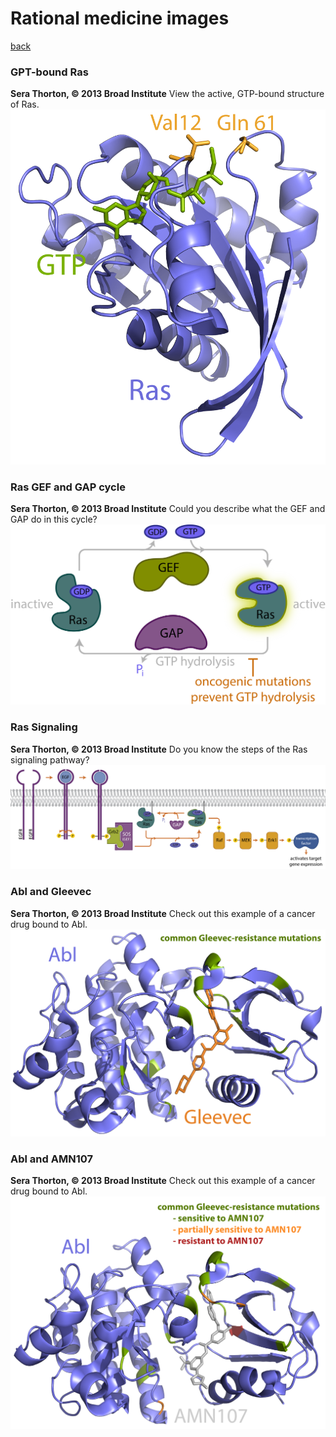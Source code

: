 # Rational medicine images
[back](./)

### GPT-bound Ras
__Sera Thorton, :copyright: 2013 Broad Institute__
View the active, GTP-bound structure of Ras.
![](/assets/images/biology/Hras_1RVD_highres.png)

### Ras GEF and GAP cycle
__Sera Thorton, :copyright: 2013 Broad Institute__
Could you describe what the GEF and GAP do in this cycle?
![](/assets/images/biology/Ras_GEF_GAP_cycle.png)

### Ras Signaling
__Sera Thorton, :copyright: 2013 Broad Institute__
Do you know the steps of the Ras signaling pathway?
![](/assets/images/biology/cancer_signalling.png)

### Abl and Gleevec
__Sera Thorton, :copyright: 2013 Broad Institute__
Check out this example of a cancer drug bound to Abl.
![](/assets/images/biology/Abl_with_gleevec_labeled_highres.png)

### Abl and AMN107
__Sera Thorton, :copyright: 2013 Broad Institute__
Check out this example of a cancer drug bound to Abl.
![](/assets/images/biology/Abl_with_AMN107_labeled_highres.png)

<!-- 
### Title
__Sera Thorton, :copyright: 2013 Broad Institute__
Text
![]()
-->